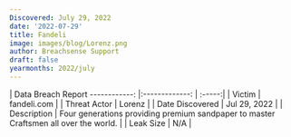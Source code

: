 ```yaml
---
Discovered: July 29, 2022
date: '2022-07-29'
title: Fandeli
image: images/blog/Lorenz.png
author: Breachsense Support
draft: false
yearmonths: 2022/july
---
```



| Data Breach Report
------------:     |:-------------:    | :-----:|
| Victim      | fandeli.com      | 
| Threat Actor      | Lorenz      | 
| Date Discovered      | Jul 29, 2022      | 
| Description      | Four generations providing premium sandpaper to master Craftsmen all over the world.      | 
| Leak Size      | N/A      | 

